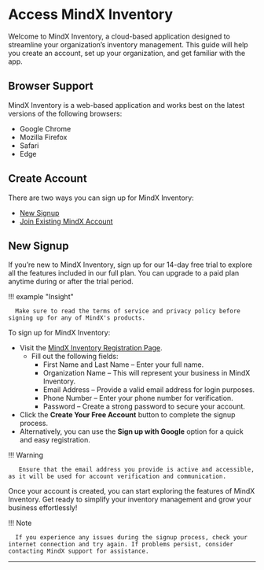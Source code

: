 # **Access MindX Inventory**

Welcome to MindX Inventory, a cloud-based application designed to streamline your organization’s inventory management. This guide will help you create an account, set up your organization, and get familiar with the app.

## **Browser Support**

MindX Inventory is a web-based application and works best on the latest versions of the following browsers:

- Google Chrome
- Mozilla Firefox
- Safari
- Edge

## **Create Account**

There are two ways you can sign up for MindX Inventory:

- [New Signup](access.md#new-signup)
- [Join Existing MindX Account](log-in-mindx-inventory.md)

## **New Signup**

If you’re new to MindX Inventory, sign up for our 14-day free trial to explore all the features included in our full plan. You can upgrade to a paid plan anytime during or after the trial period.

!!! example "Insight"

      Make sure to read the terms of service and privacy policy before signing up for any of MindX's products.

To sign up for MindX Inventory:

- Visit the [MindX Inventory Registration Page](https://app.mindxinventory.com/registration).
  - Fill out the following fields:
    - First Name and Last Name – Enter your full name.
    - Organization Name – This will represent your business in MindX Inventory.
    - Email Address – Provide a valid email address for login purposes.
    - Phone Number – Enter your phone number for verification.
    - Password – Create a strong password to secure your account.
- Click the **Create Your Free Account** button to complete the signup process.
- Alternatively, you can use the **Sign up with Google** option for a quick and easy registration.

!!! Warning

       Ensure that the email address you provide is active and accessible, as it will be used for account verification and communication.

Once your account is created, you can start exploring the features of MindX Inventory. Get ready to simplify your inventory management and grow your business effortlessly!

!!! Note

      If you experience any issues during the signup process, check your internet connection and try again. If problems persist, consider contacting MindX support for assistance.

---

